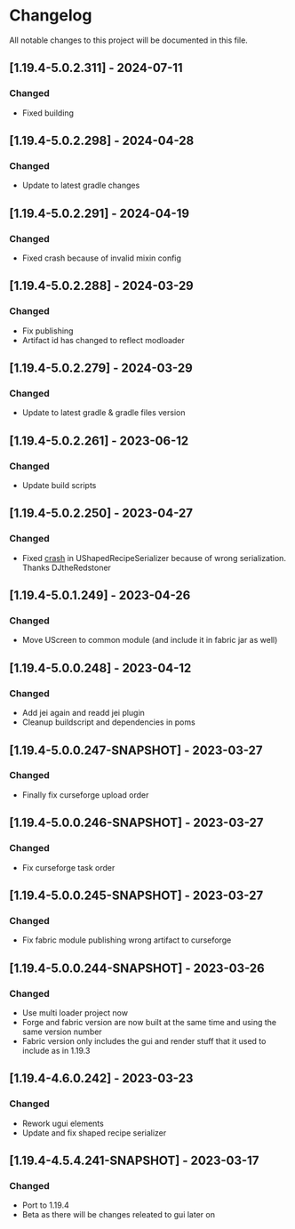 # Changelog
All notable changes to this project will be documented in this file.

## [1.19.4-5.0.2.311] - 2024-07-11
### Changed
 - Fixed building

## [1.19.4-5.0.2.298] - 2024-04-28
### Changed
 - Update to latest gradle changes

## [1.19.4-5.0.2.291] - 2024-04-19
### Changed
 - Fixed crash because of invalid mixin config

## [1.19.4-5.0.2.288] - 2024-03-29
### Changed
 - Fix publishing
 - Artifact id has changed to reflect modloader

## [1.19.4-5.0.2.279] - 2024-03-29
### Changed
 - Update to latest gradle & gradle files version

## [1.19.4-5.0.2.261] - 2023-06-12
### Changed
 - Update build scripts

## [1.19.4-5.0.2.250] - 2023-04-27
### Changed
 - Fixed [crash](https://github.com/MC-U-Team/U-Team-Core/pull/256) in UShapedRecipeSerializer because of wrong serialization. Thanks DJtheRedstoner

## [1.19.4-5.0.1.249] - 2023-04-26
### Changed
 - Move UScreen to common module (and include it in fabric jar as well)

## [1.19.4-5.0.0.248] - 2023-04-12
### Changed
 - Add jei again and readd jei plugin
 - Cleanup buildscript and dependencies in poms

## [1.19.4-5.0.0.247-SNAPSHOT] - 2023-03-27
### Changed
 - Finally fix curseforge upload order

## [1.19.4-5.0.0.246-SNAPSHOT] - 2023-03-27
### Changed
 - Fix curseforge task order

## [1.19.4-5.0.0.245-SNAPSHOT] - 2023-03-27
### Changed
 - Fix fabric module publishing wrong artifact to curseforge

## [1.19.4-5.0.0.244-SNAPSHOT] - 2023-03-26
### Changed
 - Use multi loader project now
 - Forge and fabric version are now built at the same time and using the same version number
 - Fabric version only includes the gui and render stuff that it used to include as in 1.19.3
 
## [1.19.4-4.6.0.242] - 2023-03-23
### Changed
 - Rework ugui elements
 - Update and fix shaped recipe serializer

## [1.19.4-4.5.4.241-SNAPSHOT] - 2023-03-17
### Changed
 - Port to 1.19.4
 - Beta as there will be changes releated to gui later on